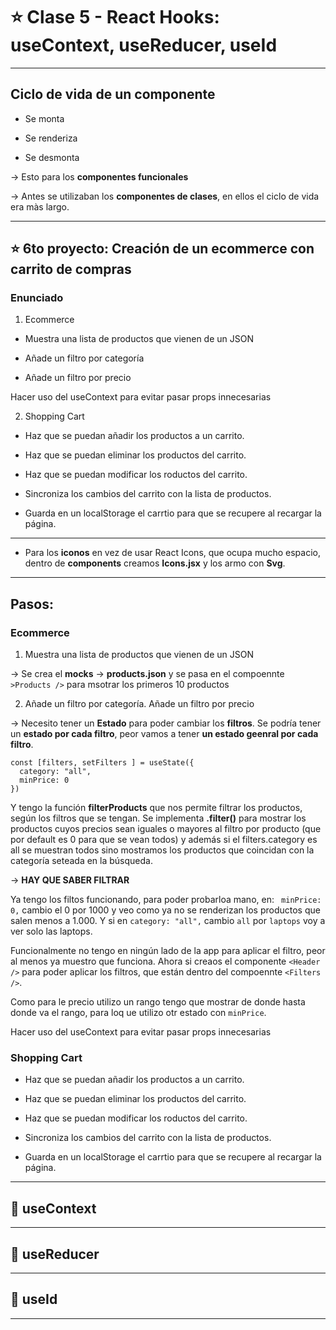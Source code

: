 # :star: Clase 5 - React Hooks: useContext, useReducer, useId

---

## Ciclo de vida de un componente

- Se monta

- Se renderiza

- Se desmonta

-> Esto para los **componentes funcionales**

-> Antes se utilizaban los **componentes de clases**, en ellos el ciclo de vida era màs largo.

---

## :star: 6to proyecto: Creación de un ecommerce con carrito de compras

### Enunciado

1. Ecommerce

- Muestra una lista de productos que vienen de un JSON

- Añade un filtro por categoría

- Añade un filtro por precio

Hacer uso del useContext para evitar pasar props innecesarias

2. Shopping Cart

- Haz que se puedan añadir los productos a un carrito.

- Haz que se puedan eliminar los productos del carrito.

- Haz que se puedan modificar los roductos del carrito.

- Sincroniza los cambios del carrito con la lista de productos.

- Guarda en un localStorage el carrtio para que se recupere al recargar la página.

---

- Para los **iconos** en vez de usar React Icons, que ocupa mucho espacio, dentro de **components** creamos **Icons.jsx** y los armo con **Svg**.

---

## Pasos:

### Ecommerce

1. Muestra una lista de productos que vienen de un JSON

-> Se crea el **mocks** -> **products.json** y se pasa en el compoennte `>Products />` para msotrar los primeros 10 productos

2. Añade un filtro por categoría. Añade un filtro por precio

-> Necesito tener un **Estado** para poder cambiar los **filtros**. Se podría tener un **estado por cada filtro**, peor vamos a tener **un estado geenral por cada filtro**.

```JSX
const [filters, setFilters ] = useState({
  category: "all",
  minPrice: 0
})
```

Y tengo la función **filterProducts** que nos permite filtrar los productos, según los filtros que se tengan. Se implementa **.filter()** para mostrar los productos cuyos precios sean iguales o mayores al filtro por producto (que por default es 0 para que se vean todos) y además si el filters.category es all se muestran todos sino mostramos los productos que coincidan con la categoría seteada en la búsqueda.

-> **HAY QUE SABER FILTRAR**

Ya tengo los filtos funcionando, para poder probarloa mano, en: ` minPrice: 0,` cambio el 0 por 1000 y veo como ya no se renderizan los productos que salen menos a 1.000. Y si en `category: "all",` cambio `all` por `laptops` voy a ver solo las laptops.

Funcionalmente no tengo en ningún lado de la app para aplicar el filtro, peor al menos ya muestro que funciona. Ahora si creaos el componente `<Header />` para poder aplicar los filtros, que están dentro del compoennte `<Filters />`.

Como para le precio utilizo un rango tengo que mostrar de donde hasta donde va el rango, para loq ue utilizo otr estado con `minPrice`.

Hacer uso del useContext para evitar pasar props innecesarias

### Shopping Cart

- Haz que se puedan añadir los productos a un carrito.

- Haz que se puedan eliminar los productos del carrito.

- Haz que se puedan modificar los roductos del carrito.

- Sincroniza los cambios del carrito con la lista de productos.

- Guarda en un localStorage el carrtio para que se recupere al recargar la página.

---

## :book: useContext

---

## :book: useReducer

---

## :book: useId

---
